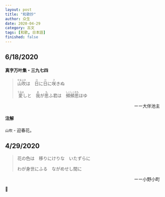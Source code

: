 ```yaml
---
layout: post
title: "和歌抄"
author: 众生
date: 2020-04-29
category: 古文
tags: [和歌, 日本語]
finished: false
---
```


## 6/18/2020

#### 真字万叶集・三九七四

> <ruby>山吹<rt>やまぶき</rt></ruby>は　<ruby>日<rt>ひ</rt></ruby>に<ruby>日<rt>ひ</rt></ruby>に<ruby>咲<rt>さ</rt></ruby>きぬ
>
> <ruby>愛<rt>うるは</rt></ruby>しと　<ruby>我<rt>あ</rt></ruby>が<ruby>思<rt>も</rt></ruby>ふ君は　<ruby>頻頻<rt>しくしく</rt></ruby><ruby>思<rt>おも</rt></ruby>ほゆ

<p style="text-align:right">ーー大伴池主</p>

#### 注解

`山吹` - 迎春花。



## 4/29/2020

> 花の色は　移りにけりな　いたずらに
>
> わが身世にふる　ながめせし間に
<p style="text-align:right">ーー小野小町</p>




